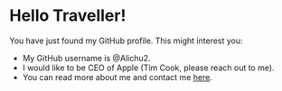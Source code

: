 # Hello Traveller!
You have just found my GitHub profile. This might interest you:
- My GitHub username is @Alichu2.
- I would like to be CEO of Apple (Tim Cook, please reach out to me).
- You can read more about me and contact me [here](https://nauke.com/).

<!---
Alichu2/Alichu2 is a ✨ special ✨ repository because its `README.md` (this file) appears on your GitHub profile.
You can click the Preview link to take a look at your changes.
--->
